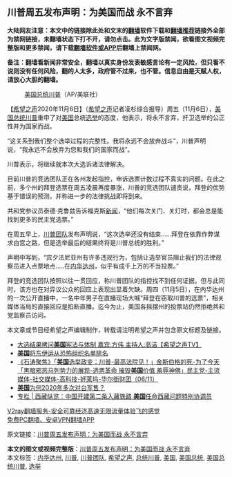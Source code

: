  <h2>川普周五发布声明：为美国而战 永不言弃</h2> <p class="notice"><b>大陆网友注意：本文中的链接除此处和文末的<a href="https://github.com/bannedbook/fanqiang" >翻墙</a>软件下载和<a href="https://github.com/killgcd/justmysocks/blob/master/README.md">翻墙推荐</a>链接外全部为禁网链接，未翻墙状态下打不开，请勿点击。此为文字版禁闻，欲看图文视频完整版和更多禁闻，请下载<a href="https://github.com/bannedbook/fanqiang">翻墙软件或APP</a>后翻墙上禁闻网。</p><p>备注：翻墙看新闻非常安全，翻墙以真实身份发表敏感言论有一定风险，但只看不说则没有任何风险，翻的人太多，政府管不过来，也不管。信息自由是天赋人权，请放心大胆的翻墙。</b></p>  <div class="entry"> <figure><figcaption><a href="https://www.bannedbook.org/bnews/tag/%E7%BE%8E%E5%9B%BD%E6%80%BB%E7%BB%9F%E5%B7%9D%E6%99%AE/" class="st_tag internal_tag" rel="tag" title="标签 美国总统川普 下的日志">美国总统川普</a>（AP/美联社）</figcaption></figure> <p>【<span class='wp_keywordlink_affiliate'><a href="https://www.soundofhope.org" title="希望之声" target="_blank">希望之声</a></span>2020年11月6日】（<a href="https://www.bannedbook.org/bnews/tag/%e5%b8%8c%e6%9c%9b%e4%b9%8b%e5%a3%b0/" class="st_tag internal_tag" rel="tag" title="标签 希望之声 下的日志">希望之声</a>记者凌杉综合报导）周五（11月6日），<a href="https://www.bannedbook.org/bnews/tag/%e7%be%8e%e5%9b%bd%e6%80%bb%e7%bb%9f/" class="st_tag internal_tag" rel="tag" title="标签 美国总统 下的日志">美国总统</a><a href="https://www.bannedbook.org/bnews/tag/%e5%b7%9d%e6%99%ae/" class="st_tag internal_tag" rel="tag" title="标签 川普 下的日志">川普</a>重申了对<a href="https://www.bannedbook.org/bnews/tag/%e7%be%8e%e5%9b%bd/" class="st_tag internal_tag" rel="tag" title="标签 美国 下的日志">美国</a>总统<a href="https://www.bannedbook.org/bnews/tag/%e9%80%89%e4%b8%be/" class="st_tag internal_tag" rel="tag" title="标签 选举 下的日志">选举</a>的态度，他表示，将永不言弃，扞卫选举的公正性并为国家而战。</p> <p>“这关系到我们整个选举过程的完整性。我将永远不会放弃战斗”，川普声明说，“我永远不会放弃为您和我们的国家而战”。</p> <p>川普表示，将继续就本次大选诉诸法律解决。</p>  <p>目前川普的竞选团队正在各州发起指控，申诉选票计数过程不真实的问题。在此之前，多个州的拜登选票在周五凌晨再度暴涨，川普的竞选团队谴责说，拜登的优势基于错误的预测，并称进一步的法律挑战即将到来。</p> <p>共和党参议员泰德·克鲁兹告诉福克斯<span class='wp_keywordlink_affiliate'><a href="https://www.bannedbook.org/" title="新闻">新闻</a></span>，“他们每次关门、关灯时，都会总是能找到更多的民主党选票。”</p> <p>在周五早上，<a href="https://www.bannedbook.org/bnews/tag/%e5%b7%9d%e6%99%ae%e5%9b%a2%e9%98%9f/" class="st_tag internal_tag" rel="tag" title="标签 川普团队 下的日志">川普团队</a>发布声明说，“这次选举还没有结束&#8230;&#8230;拜登在依靠作弊谋求白宫之路，但是选举最后的结果终将是川普总统的胜利。”</p>  <p>声明中写到，“宾夕法尼亚州有许多违规行为，包括让选举官员阻止我们的法律观察员进入点票地点&#8230;..在<a href="https://www.bannedbook.org/bnews/tag/%E5%86%85%E5%8D%8E%E8%BE%BE%E5%B7%9E/" class="st_tag internal_tag" rel="tag" title="标签 内华达州 下的日志">内华达州</a>，似乎有成千上万的不当投票。”</p> <p>拜登的竞选团队按照以往一贯回应，称川普团队的指控找不到任何证据。但与此同时，该方也在对异议公众的回应上表现出显着欠缺。周四（11月5日），在内华达州的一次公开直播中，一名中年男子在直播现场大喊“拜登在窃取川普的选票”，相关媒体当局的直接回应是掐断直播。迄今为止，美国各摇摆州的投票站仍然拒绝共和党监察员访问。</p> <p>本文章或节目经希望之声编辑制作，转载请注明希望之声并包含原文标题及链接。</p>  <ul class='op-related-articles' title='相关阅读'> <li><a href='https://www.bannedbook.org/bnews/bannedvideo/20201107/1427108.html' target='_blank'>大选结果拷问<b>美国</b>宪法与体制 嘉宾:方伟 主持人:高洁【希望之声TV】</a></li> <li><a href='https://www.bannedbook.org/bnews/headline/20201107/1427106.html' target='_blank'><b>美国</b>将东伊运从恐怖组织名单除名</a></li> <li><a href='https://www.bannedbook.org/bnews/bannedvideo/20201107/1427090.html' target='_blank'>《石涛聚焦》「<b>美国</b>选举政变：川普-最高法院见！」金斯伯格的死-为了今天「黑暗邪恶马列势力的展现-选票革命 摧毁<b>美国</b>价值 羞辱神佛」民主党-主流媒体-社交媒体-高科技-好莱坞-华尔街财团（06/11）</a></li> <li><a href='https://www.bannedbook.org/bnews/headline/20201107/1427084.html' target='_blank'><b>美国</b>为何2020年多次对台军售？</a></li> <li><a href='https://www.bannedbook.org/bnews/ssgc/20201107/1427083.html' target='_blank'>专栏 | 西藏纵览：中国开建第二条入藏铁路 <b>美国</b>任命西藏问题特别协调员</a></li> </ul> <p class="texttj"> <a href="https://www.bannedbook.org/forum23/topic22702.html" target="_blank">V2ray翻墙服务-安全可靠经济高速无限流量体验飞的感觉</a><br/> <a href="https://github.com/bannedbook/fanqiang/wiki/%E7%A6%81%E9%97%BB%E7%BD%91%E5%AE%89%E5%8D%93%E7%BF%BB%E5%A2%99%E6%96%B0%E9%97%BBAPP" target="_blank">免费PC翻墙、安卓VPN翻墙APP</a></p><p>原文链接：<a class="src_link"  href="https://www.soundofhope.org/post/440137" target="_blank">川普周五发布声明：为美国而战 永不言弃</a></p><a name='sharetosocial'></a>       <div><b>本文的图文或视频完整版</b>：<a href='https://www.bannedbook.org/bnews/comments/20201107/1427109.html'>川普周五发布声明：为美国而战 永不言弃</a></div>  </div><!--END ENTRY--> <div class="postfooter"> <div>本文标签：<a href="https://www.bannedbook.org/bnews/tag/%E5%86%85%E5%8D%8E%E8%BE%BE%E5%B7%9E/" rel="tag">内华达州</a>, <a href="https://www.bannedbook.org/bnews/tag/%e5%b7%9d%e6%99%ae/" rel="tag">川普</a>, <a href="https://www.bannedbook.org/bnews/tag/%e5%b7%9d%e6%99%ae%e5%9b%a2%e9%98%9f/" rel="tag">川普团队</a>, <a href="https://www.bannedbook.org/bnews/tag/%e5%b8%8c%e6%9c%9b%e4%b9%8b%e5%a3%b0/" rel="tag">希望之声</a>, <a href="https://www.bannedbook.org/bnews/tag/%E6%80%BB%E7%BB%9F%E5%B7%9D%E6%99%AE/" rel="tag">总统川普</a>, <a href="https://www.bannedbook.org/bnews/tag/%e7%be%8e%e5%9b%bd/" rel="tag">美国</a>, <a href="https://www.bannedbook.org/bnews/tag/%e7%be%8e%e5%9b%bd%e6%80%bb%e7%bb%9f/" rel="tag">美国总统</a>, <a href="https://www.bannedbook.org/bnews/tag/%E7%BE%8E%E5%9B%BD%E6%80%BB%E7%BB%9F%E5%B7%9D%E6%99%AE/" rel="tag">美国总统川普</a>, <a href="https://www.bannedbook.org/bnews/tag/%e9%80%89%e4%b8%be/" rel="tag">选举</a></div>  </div><!--END POSTFOOTER--> 